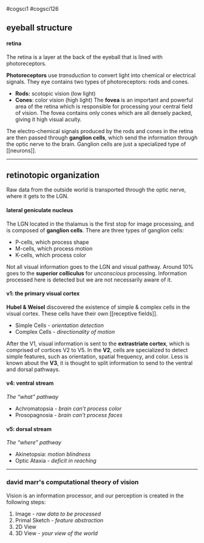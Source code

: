 #cogsci1 #cogsci126

## eyeball structure
#### retina
The retina is a layer at the back of the eyeball that is lined with photoreceptors.

**Photoreceptors** use *transduction* to convert light into chemical or electrical signals. They eye contains two types of photoreceptors: rods and cones.
- **Rods:** scotopic vision (low light)
- **Cones**: color vision (high light)
The **fovea** is an important and powerful area of the retina which is responsible for processing your central field of vision. The fovea contains only cones which are all densely packed, giving it high visual acuity.

The electro-chemical signals produced by the rods and cones in the retina are then passed through **ganglion cells**, which send the information through the optic nerve to the brain. Ganglion cells are just a specialized type of [[neurons]].

---
## retinotopic organization
Raw data from the outside world is transported through the optic nerve, where it gets to the LGN.
#### lateral geniculate nucleus
The LGN located in the thalamus is the first stop for image processing, and is composed of **ganglion cells**. There are three types of ganglion cells:
- P-cells, which process shape
- M-cells, which process motion
- K-cells, which process color

Not all visual information goes to the LGN and visual pathway. Around 10% goes to the **superior colliculus** for *unconscious* processing. Information processed here is detected but we are not necessarily aware of it.

#### v1: the primary visual cortex
**Hubel & Weisel** discovered the existence of simple & complex cells in the visual cortex. These cells have their own [[receptive fields]].
- Simple Cells - _orientation detection_
- Complex Cells - _directionality of motion_

After the V1, visual information is sent to the **extrastriate cortex**, which is comprised of cortices V2 to V5. In the **V2**, cells are specialized to detect simple features, such as orientation, spatial frequency, and color. Less is known about the **V3**, it is thought to split information to send to the ventral and dorsal pathways.
#### v4: ventral stream
_The “what” pathway_
- Achromatopsia - _brain can’t process color_
- Prosopagnosia - _brain can’t process faces_
#### v5: dorsal stream
_The “where” pathway_
- Akinetopsia: _motion blindness_
- Optic Ataxia - _deficit in reaching_

---
### david marr's computational theory of vision
Vision is an information processor, and our perception is created in the following steps:
1. Image - _raw data to be processed_
2. Primal Sketch - _feature abstraction_
3. 2D View
4. 3D View - _your view of the world_
